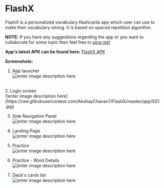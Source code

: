 # FlashX

FlashX is a personalized vocabulary flashcards app which user can use to make their vocabulary strong. It is based on spaced repetition algorithm.

**NOTE:**
If you have any suggestions regarding the app or you want to collaborate for some topic  then feel free to [ping me!](https://api.whatsapp.com/send?phone=919322090820&text=Hey%20Akshay!) 


**App's latest APK can be found here:**
[FlashX APK](https://drive.google.com/file/d/1vkG03bHhSYuZIq-O7ZHBsTc3wxqQ6JxY/view?usp=sharing)

**Screenshots:**

1. App launcher <br />
![enter image description here](https://raw.githubusercontent.com/AkshayChavan7/FlashX/master/app/SS2.jpg)
<br/>
2. Login screen <br />
![enter image description here](https://raw.githubusercontent.com/AkshayChavan7/FlashX/master/app/SS1.jpg)

3. Side Navigation Panel <br />
![enter image description here](https://raw.githubusercontent.com/AkshayChavan7/FlashX/master/app/SS3.jpg)

4. Landing Page <br />
![enter image description here](https://raw.githubusercontent.com/AkshayChavan7/FlashX/master/app/SS6.jpg)
 
5. Practice  <br />
![enter image description here](https://raw.githubusercontent.com/AkshayChavan7/FlashX/master/app/SS4.jpg)

6. Practice - Word Details <br />
![enter image description here](https://raw.githubusercontent.com/AkshayChavan7/FlashX/master/app/SS5.jpg)

7. Deck's cards list <br />
![enter image description here](https://raw.githubusercontent.com/AkshayChavan7/FlashX/master/app/SS7.jpg)
